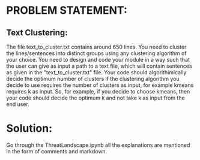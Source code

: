 # PROBLEM STATEMENT:
## Text Clustering:
The file text_to_cluster.txt contains around 650 lines. You need to cluster the lines/sentences into distinct groups using any clustering algorithm of your choice. You need to design and code your module in a way such that the user can give as input a path to a text file, which will contain sentences as given in the  "text_to_cluster.txt" file. Your code should algorithimically decide the optimum number of clusters if the clustering algorithm you decide to use requires the number of clusters as input, for example kmeans requires k as input. So, for example, if you decide to choose kmeans, then your code should decide the optimum  k and not take k as input from the end user.

# Solution:
Go through the ThreatLandscape.ipynb all the explanations are mentioned in the form of comments and markdown.
